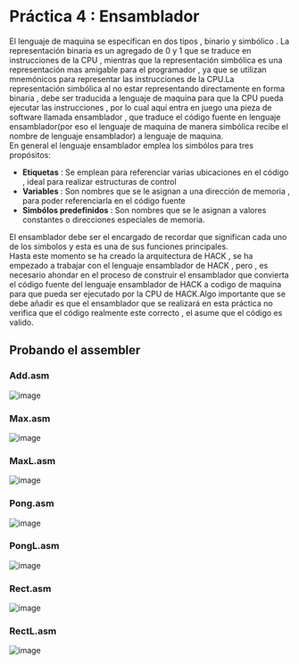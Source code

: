 Práctica 4 : Ensamblador
========================
El lenguaje de maquina se especifican en dos tipos , binario y simbólico . La representación binaria es un agregado de 0 y 1 que se traduce en instrucciones de la CPU , mientras que la representación simbólica es una representación mas amigable para el programador , ya que se utilizan mnemónicos para representar las instrucciones de la CPU.La representación simbólica al no estar representando directamente en forma binaria , debe ser traducida a lenguaje de maquina para que la CPU pueda ejecutar las instrucciones , por lo cual aquí entra en juego una pieza de software llamada ensamblador , que traduce el código fuente en lenguaje ensamblador(por eso el lenguaje de maquina de manera simbólica recibe el nombre de lenguaje ensamblador) a lenguaje de maquina.<br>
En general el lenguaje ensamblador emplea los simbólos para tres propósitos:<br>
- **Etiquetas** : Se emplean para referenciar varias ubicaciones en el código , ideal para realizar estructuras de control
- **Variables** : Son nombres que se le asignan a una dirección de memoria , para poder referenciarla en el código fuente
- **Simbólos predefinidos** : Son nombres que se le asignan a valores constantes o direcciones especiales de memoria.

El ensamblador debe ser el encargado de recordar que significan cada uno de los simbolos y esta es una de sus funciones principales.<br>
Hasta este momento se ha creado la arquitectura de HACK , se ha empezado a trabajar con el lenguaje ensamblador de HACK , pero , es necesario ahondar en el proceso de construir el ensamblador que convierta el código fuente del lenguaje ensamblador de HACK a codigo de maquina para que pueda ser ejecutado por la CPU de HACK.Algo importante que se debe añadir es que el ensamblador que se realizará en esta práctica no verifica que el código realmente este correcto , el asume que el código es valido.<br>

## Probando el assembler
### Add.asm
![image](https://github.com/user-attachments/assets/8f762e05-996f-487c-836e-c3cb46ce161a)

### Max.asm
![image](https://github.com/user-attachments/assets/f5259f7f-6292-437f-bfd8-081f5a9c1461)

### MaxL.asm
![image](https://github.com/user-attachments/assets/fb30fff1-7595-495e-a529-36c950c45605)

### Pong.asm
![image](https://github.com/user-attachments/assets/1ebd9529-e66d-4ce6-bb68-1a04bc09d3c1)

### PongL.asm
![image](https://github.com/user-attachments/assets/f6a4936a-0a6f-4e9f-8a54-b10cb95cdd06)

### Rect.asm
![image](https://github.com/user-attachments/assets/33de4b4a-537b-44cc-9a9a-21ec0c7cfb2b)

### RectL.asm
![image](https://github.com/user-attachments/assets/f9a51b4f-464d-449d-8d53-b656171fa705)



